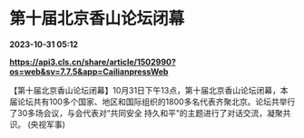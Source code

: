 # 第十届北京香山论坛闭幕

**2023-10-31 05:12**

**https://api3.cls.cn/share/article/1502990?os=web&sv=7.7.5&app=CailianpressWeb**

【第十届北京香山论坛闭幕】10月31日下午13点，第十届北京香山论坛闭幕，本届论坛共有100多个国家、地区和国际组织的1800多名代表齐聚北京。论坛共举行了30多场会议，与会代表对“共同安全 持久和平”的主题进行了对话交流，凝聚共识。 (央视军事)